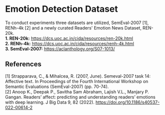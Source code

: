# Emotion Detection Dataset
To conduct experiments three datasets are utilized, SemEval-2007 [1], RENh-4k [2] and a newly curated Readers' Emotion News Dataset, REN-20k. </br>
**1. REN-20k:** https://dcs.uoc.ac.in/cida/resources/ren-20k.html </br>
**2. RENh-4k:** https://dcs.uoc.ac.in/cida/resources/renh-4k.html </br>
**3. SemEval-2007:** https://aclanthology.org/S07-1013/ </br>

## References
[1] Strapparava, C., & Mihalcea, R. (2007, June). Semeval-2007 task 14: Affective text. In Proceedings of the Fourth International Workshop on Semantic Evaluations (SemEval-2007) (pp. 70-74).</br>
[2] Anoop K., Deepak P., Savitha Sam Abraham, Lajish V.L., Manjary P. Gangan. Readers’ affect: predicting and understanding readers’ emotions with deep learning. J Big Data 9, 82 (2022). https://doi.org/10.1186/s40537-022-00614-2 </br>
